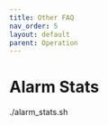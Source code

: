 ```yaml
---
title: Other FAQ
nav_order: 5
layout: default
parent: Operation
---
```


# Alarm Stats

./alarm_stats.sh
